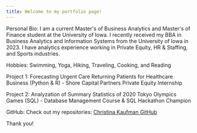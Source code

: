 ```yaml
---
title: Welcome to my portfolio page!
---
```

Personal Bio: I am a current Master's of Business Analytics and Master's of Finance student at the University of Iowa. I recently received my BBA in Business Analytics and Information Systems from the University of Iowa in 2023. I have analytics experience working in Private Equity, HR & Staffing, and Sports industries. 

Hobbies: Swimming, Yoga, Hiking, Traveling, Cooking, and Reading

Project 1: Forecasting Urgent Care Returning Patients for Healthcare Business (Python & R) - Shore Capital Partners Private Equity Internship

Project 2: Analyzation of Summary Statistics of 2020 Tokyo Olympics Games (SQL) - Database Management Course & SQL Hackathon Champion

GitHub:  Check out my repositories: <a href="[https://github.com/christinakaufman]"> Christina Kaufman GitHub </a>

Thank you!
